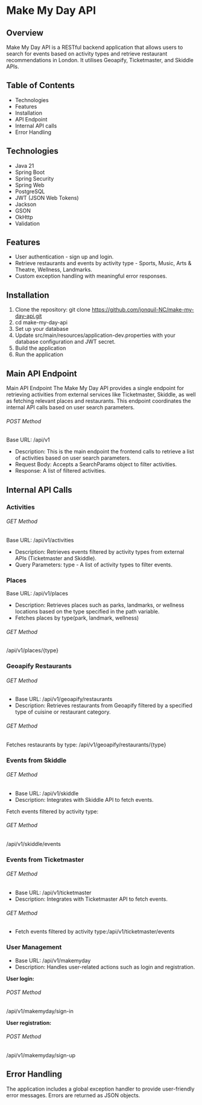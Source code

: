 # **Make My Day API**

## **Overview**

Make My Day API is a RESTful backend application that allows users to search for events based on activity types and retrieve restaurant recommendations in London. It utilises Geoapify, Ticketmaster, and Skiddle APIs.

## **Table of Contents**

* Technologies
* Features
* Installation
* API Endpoint
* Internal API calls
* Error Handling

## **Technologies**

* Java 21
* Spring Boot
* Spring Security
* Spring Web
* PostgreSQL
* JWT (JSON Web Tokens)
* Jackson
* GSON
* OkHttp
* Validation

## **Features**

* User authentication - sign up and login.
* Retrieve restaurants and events by activity type - Sports, Music, Arts & Theatre, Wellness, Landmarks.
* Custom exception handling with meaningful error responses.

## **Installation**

1. Clone the repository: git clone https://github.com/jonquil-NC/make-my-day-api.git
2. cd make-my-day-api
3. Set up your database
4. Update src/main/resources/application-dev.properties with your database configuration and JWT secret.
5. Build the application
6. Run the application 

## **Main API Endpoint**

Main API Endpoint
The Make My Day API provides a single endpoint for retrieving activities from external services like Ticketmaster, Skiddle, as well as fetching relevant places and restaurants. This endpoint coordinates the internal API calls based on user search parameters.

###### POST Method

Base URL: /api/v1

* Description: This is the main endpoint the frontend calls to retrieve a list of activities based on user search parameters.
* Request Body: Accepts a SearchParams object to filter activities.
* Response: A list of filtered activities.

## **Internal API Calls**

### Activities

###### GET Method

Base URL: /api/v1/activities

* Description: Retrieves events filtered by activity types from external APIs (Ticketmaster and Skiddle).
* Query Parameters: type - A list of activity types to filter events.

### Places

Base URL: /api/v1/places

* Description: Retrieves places such as parks, landmarks, or wellness locations based on the type specified in the path variable.
* Fetches places by type(park, landmark, wellness)

###### GET Method

/api/v1/places/{type}

### Geoapify Restaurants

###### GET Method

* Base URL: /api/v1/geoapify/restaurants
* Description: Retrieves restaurants from Geoapify filtered by a specified type of cuisine or restaurant category.

###### GET Method

Fetches restaurants by type:
/api/v1/geoapify/restaurants/{type}


### Events from Skiddle

###### GET Method

* Base URL: /api/v1/skiddle
* Description: Integrates with Skiddle API to fetch events.

Fetch events filtered by activity type:
###### GET Method
/api/v1/skiddle/events

### Events from Ticketmaster
###### GET Method
* Base URL: /api/v1/ticketmaster
* Description: Integrates with Ticketmaster API to fetch events.

###### GET Method
* Fetch events filtered by activity type:/api/v1/ticketmaster/events

### User Management
* Base URL: /api/v1/makemyday
* Description: Handles user-related actions such as login and registration.


**User login:**
###### POST Method
/api/v1/makemyday/sign-in

**User registration:**
###### POST Method
/api/v1/makemyday/sign-up

## Error Handling
The application includes a global exception handler to provide user-friendly error messages. 
Errors are returned as JSON objects. 


